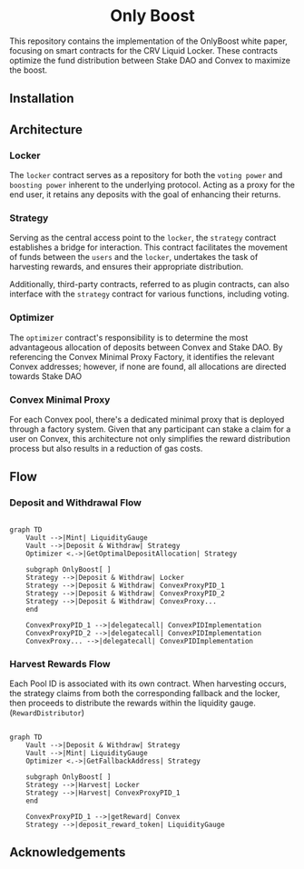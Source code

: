 
# <h1 align="center">Only Boost</h1>

This repository contains the implementation of the OnlyBoost white paper, focusing on smart contracts for the CRV Liquid Locker. These contracts optimize the fund distribution between Stake DAO and Convex to maximize the boost.

## Installation
    
## Architecture

### Locker

The `locker` contract serves as a repository for both the `voting power` and `boosting power` inherent to the underlying protocol. Acting as a proxy for the end user, it retains any deposits with the goal of enhancing their returns.

### Strategy

Serving as the central access point to the `locker`, the `strategy` contract establishes a bridge for interaction. This contract facilitates the movement of funds between the `users` and the `locker`, undertakes the task of harvesting rewards, and ensures their appropriate distribution. 

Additionally, third-party contracts, referred to as plugin contracts, can also interface with the `strategy` contract for various functions, including voting.

### Optimizer

The `optimizer` contract's responsibility is to determine the most advantageous allocation of deposits between Convex and Stake DAO. By referencing the Convex Minimal Proxy Factory, it identifies the relevant Convex addresses; however, if none are found, all allocations are directed towards Stake DAO

### Convex Minimal Proxy

For each Convex pool, there's a dedicated minimal proxy that is deployed through a factory system. Given that any participant can stake a claim for a user on Convex, this architecture not only simplifies the reward distribution process but also results in a reduction of gas costs.

## Flow
### Deposit and Withdrawal Flow

```mermaid

graph TD
    Vault -->|Mint| LiquidityGauge
    Vault -->|Deposit & Withdraw| Strategy
    Optimizer <.->|GetOptimalDepositAllocation| Strategy

    subgraph OnlyBoost[ ]
    Strategy -->|Deposit & Withdraw| Locker
    Strategy -->|Deposit & Withdraw| ConvexProxyPID_1
    Strategy -->|Deposit & Withdraw| ConvexProxyPID_2
    Strategy -->|Deposit & Withdraw| ConvexProxy...
    end

    ConvexProxyPID_1 -->|delegatecall| ConvexPIDImplementation
    ConvexProxyPID_2 -->|delegatecall| ConvexPIDImplementation
    ConvexProxy... -->|delegatecall| ConvexPIDImplementation
```

### Harvest Rewards Flow

Each Pool ID is associated with its own contract. When harvesting occurs, the strategy claims from both the corresponding fallback and the locker, then proceeds to distribute the rewards within the liquidity gauge. (`RewardDistributor`)

```mermaid

graph TD
    Vault -->|Deposit & Withdraw| Strategy
    Vault -->|Mint| LiquidityGauge
    Optimizer <.->|GetFallbackAddress| Strategy

    subgraph OnlyBoost[ ]
    Strategy -->|Harvest| Locker
    Strategy -->|Harvest| ConvexProxyPID_1
    end

    ConvexProxyPID_1 -->|getReward| Convex
    Strategy -->|deposit_reward_token| LiquidityGauge

```

## Acknowledgements

